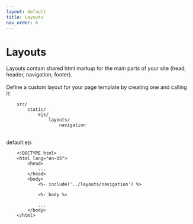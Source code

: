 ```yaml
---
layout: default
title: Layouts
nav_order: 6
---
```


# Layouts

Layouts contain shared html markup for the main parts of your site (head, header, navigation, footer).
<br>
<br>
Define a custom layout for your page template by creating one and calling it:

        src/
            static/
                ejs/
                    layouts/
                        navigation

<br>
default.ejs

        <!DOCTYPE html>
        <html lang="en-US">
            <head>
                ...
            </head>
            <body>
                <%- include('../layouts/navigation') %>

                <%- body %>

                ...
            </body>
        </html>

<br>
